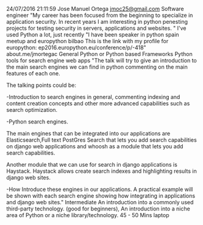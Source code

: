 24/07/2016 21:11:59	Jose Manuel Ortega	jmoc25@gmail.com	Software engineer	"My career has been focused from the beginning to specialize in application security.  In recent years I am interesting in python penesting projects for testing security in servers, applications and websites.
"	I've used Python a lot, just recently	"I have been speaker in python spain meetup and europython bilbao
This is the link with my profile for europython:
ep2016.europython.eu/conference/p/-418"	about.me/jmortegac	General Python or Python based Frameworks	Python tools for search engine	web apps	"The talk will try to give an introduction to the main search engines 
we can find in python commenting on the main features of each one.

The talking points could be:

-Introduction to search engines in general, commenting indexing and content 
creation concepts and other more advanced capabilities such as search optimization.

-Python search engines.

The main engines that can be integrated into our applications are 
Elasticsearch,Full text PostGres Search that lets you add search 
capabilities on django web applications and whoosh as a module that lets 
you add search capabilities.

Another module that we can use for search in django applications is Haystack.
Haystack allows create search indexes and highlighting results in django web sites.

-How Introduce these engines in our applications.
A practical example will be shown with each search engine showing how integrating in applications and django web sites."	Intermediate	An introduction into a commonly used third-party technology. (good for beginners), An introduction into a niche area of Python or a niche library/technology.	45 - 50 Mins		laptop									
